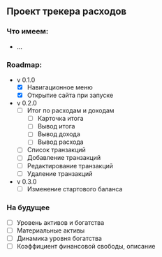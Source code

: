 ## Проект трекера расходов

### Что имеем:
* ...

### Roadmap:
* v 0.1.0
  - [X] Навигационное меню
  - [X] Открытие сайта при запуске
* v 0.2.0
  - [ ] Итог по расходам и доходам
    - [ ] Карточка итога
    - [ ] Вывод итога
    - [ ] Вывод дохода
    - [ ] Вывод расхода
  - [ ] Список транзакций
  - [ ] Добавление транзакций
  - [ ] Редактирование транзакций
  - [ ] Удаление транзакций
* v 0.3.0
  - [ ] Изменение стартового баланса

### На будущее
- [ ] Уровень активов и богатства
- [ ] Материальные активы
- [ ] Динамика уровня богатства
- [ ] Коэффициент финансовой свободы, описание
